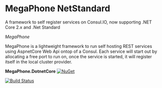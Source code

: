 # MegaPhone NetStandard
A framework to self register services on Consul.IO, now supporting .NET Core 2.x and .Net Standard

*MegaPhone*

MegaPhone is a lightweight framework to run self hosting REST services using AspnetCore Web Api ontop of a Consul. Each service will start out by allocating a free port to run on, once the service is started, it will register itself in the local cluster provider.

**MegaPhone.DotnetCore**
[![NuGet](https://buildstats.info/nuget/Megaphone.DotnetCore)](http://www.nuget.org/packages/Megaphone.DotnetCore)

[![Build Status](https://img.shields.io/appveyor/ci/thiagoloureiro/megaphone-netstandard/master.svg)](https://ci.appveyor.com/project/thiagoloureiro/megaphone-netstandard) 
